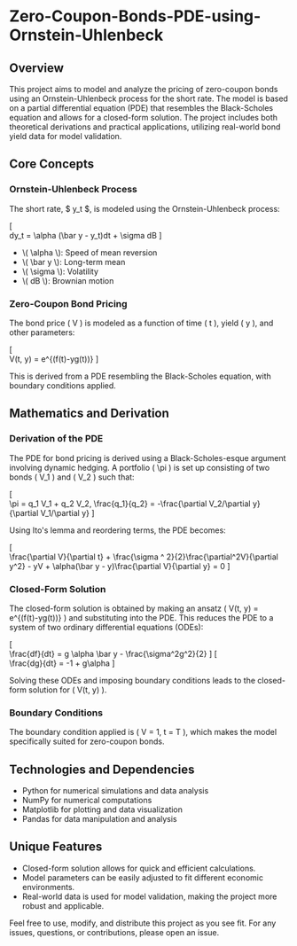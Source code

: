 # Zero-Coupon-Bonds-PDE-using-Ornstein-Uhlenbeck

## Overview

This project aims to model and analyze the pricing of zero-coupon bonds using an Ornstein-Uhlenbeck process for the short rate. The model is based on a partial differential equation (PDE) that resembles the Black-Scholes equation and allows for a closed-form solution. The project includes both theoretical derivations and practical applications, utilizing real-world bond yield data for model validation.

## Core Concepts

### Ornstein-Uhlenbeck Process

The short rate, $ y_t $, is modeled using the Ornstein-Uhlenbeck process:

\[\
dy_t = \\alpha (\\bar y - y_t)dt + \\sigma dB
\]

- \\( \\alpha \\): Speed of mean reversion
- \\( \\bar y \\): Long-term mean
- \\( \\sigma \\): Volatility
- \\( dB \\): Brownian motion

### Zero-Coupon Bond Pricing

The bond price \( V \) is modeled as a function of time \( t \), yield \( y \), and other parameters:

\[\
V(t, y) = e^{(f(t)-yg(t))}
\]

This is derived from a PDE resembling the Black-Scholes equation, with boundary conditions applied.

## Mathematics and Derivation

### Derivation of the PDE

The PDE for bond pricing is derived using a Black-Scholes-esque argument involving dynamic hedging. A portfolio \( \\pi \) is set up consisting of two bonds \( V_1 \) and \( V_2 \) such that:

\[\
\\pi = q_1 V_1 + q_2 V_2, \\frac{q_1}{q_2} = -\\frac{\\partial V_2/\\partial y}{\\partial V_1/\\partial y}
\]

Using Ito's lemma and reordering terms, the PDE becomes:

\[\
\\frac{\\partial V}{\\partial t} + \\frac{\\sigma ^ 2}{2}\\frac{\\partial^2V}{\\partial y^2} - yV + \\alpha(\\bar y - y)\\frac{\\partial V}{\\partial y} = 0
\]

### Closed-Form Solution

The closed-form solution is obtained by making an ansatz \( V(t, y) = e^{(f(t)-yg(t))} \) and substituting into the PDE. This reduces the PDE to a system of two ordinary differential equations (ODEs):

\[\
\\frac{df}{dt} = g \\alpha  \\bar y - \\frac{\\sigma^2g^2}{2}
\]
\[\
\\frac{dg}{dt} = -1 + g\\alpha
\]

Solving these ODEs and imposing boundary conditions leads to the closed-form solution for \( V(t, y) \).

### Boundary Conditions

The boundary condition applied is \( V = 1, t = T \), which makes the model specifically suited for zero-coupon bonds.

## Technologies and Dependencies

- Python for numerical simulations and data analysis
- NumPy for numerical computations
- Matplotlib for plotting and data visualization
- Pandas for data manipulation and analysis

## Unique Features

- Closed-form solution allows for quick and efficient calculations.
- Model parameters can be easily adjusted to fit different economic environments.
- Real-world data is used for model validation, making the project more robust and applicable.


Feel free to use, modify, and distribute this project as you see fit. For any issues, questions, or contributions, please open an issue.

